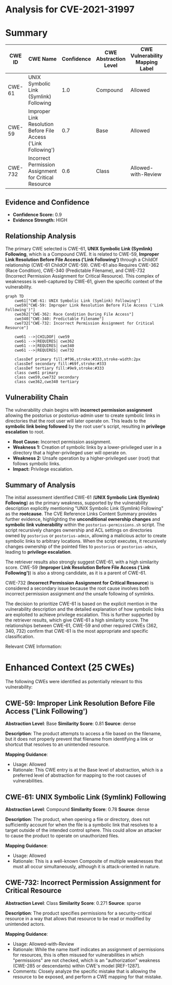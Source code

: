 # Analysis for CVE-2021-31997

# Summary
| CWE ID | CWE Name | Confidence | CWE Abstraction Level | CWE Vulnerability Mapping Label | CWE-Vulnerability Mapping Notes |
|---|---|---|---|---|---|
| CWE-61 | UNIX Symbolic Link (Symlink) Following | 1.0 | Compound | Allowed | Primary CWE |
| CWE-59 | Improper Link Resolution Before File Access ('Link Following') | 0.7 | Base | Allowed | Secondary Candidate |
| CWE-732 | Incorrect Permission Assignment for Critical Resource | 0.6 | Class | Allowed-with-Review | Secondary Candidate |

## Evidence and Confidence

*   **Confidence Score:** 0.9
*   **Evidence Strength:** HIGH

## Relationship Analysis
The primary CWE selected is CWE-61, **UNIX Symbolic Link (Symlink) Following**, which is a Compound CWE. It is related to CWE-59, **Improper Link Resolution Before File Access ('Link Following')** through a ChildOf relationship (CWE-61 ChildOf CWE-59). CWE-61 also Requires CWE-362 (Race Condition), CWE-340 (Predictable Filename), and CWE-732 (Incorrect Permission Assignment for Critical Resource). This complex of weaknesses is well-captured by CWE-61, given the specific context of the vulnerability.

```mermaid
graph TD
    cwe61["CWE-61: UNIX Symbolic Link (Symlink) Following"]
    cwe59["CWE-59: Improper Link Resolution Before File Access ('Link Following')"]
    cwe362["CWE-362: Race Condition During File Access"]
    cwe340["CWE-340: Predictable Filename"]
    cwe732["CWE-732: Incorrect Permission Assignment for Critical Resource"]
    
    cwe61 -->|CHILDOF| cwe59
    cwe61 -->|REQUIRES| cwe362
    cwe61 -->|REQUIRES| cwe340
    cwe61 -->|REQUIRES| cwe732
    
    classDef primary fill:#f96,stroke:#333,stroke-width:2px
    classDef secondary fill:#69f,stroke:#333
    classDef tertiary fill:#9e9,stroke:#333
    class cwe61 primary
    class cwe59,cwe732 secondary
    class cwe362,cwe340 tertiary
```

## Vulnerability Chain
The vulnerability chain begins with **incorrect permission assignment** allowing the postorius or postorius-admin user to create symbolic links in directories that the root user will later operate on. This leads to the **symbolic link being followed** by the root user's script, resulting in **privilege escalation** to root.
  - **Root Cause:** Incorrect permission assignment.
  - **Weakness 1:** Creation of symbolic links by a lower-privileged user in a directory that a higher-privileged user will operate on.
  - **Weakness 2:** Unsafe operation by a higher-privileged user (root) that follows symbolic links.
  - **Impact:** Privilege escalation.

## Summary of Analysis
The initial assessment identified CWE-61 (**UNIX Symbolic Link (Symlink) Following**) as the primary weakness, supported by the vulnerability description explicitly mentioning "UNIX Symbolic Link (Symlink) Following" as the **rootcause**. The CVE Reference Links Content Summary provides further evidence, highlighting the **unconditional ownership changes** and **symbolic link vulnerability** within the `postorius-permissions.sh` script. The script recursively changes ownership and ACL settings on directories owned by `postorius` or `postorius-admin`, allowing a malicious actor to create symbolic links to arbitrary locations. When the script executes, it recursively changes ownership of the pointed files to `postorius` or `postorius-admin`, leading to **privilege escalation**.

The retriever results also strongly suggest CWE-61, with a high similarity score. CWE-59 (**Improper Link Resolution Before File Access ('Link Following')**) is also a strong candidate, as it is a parent of CWE-61.

CWE-732 (**Incorrect Permission Assignment for Critical Resource**) is considered a secondary issue because the root cause involves both incorrect permission assignment *and* the unsafe following of symlinks.

The decision to prioritize CWE-61 is based on the explicit mention in the vulnerability description and the detailed explanation of how symbolic links are exploited to achieve privilege escalation. This is further supported by the retriever results, which give CWE-61 a high similarity score. The relationships between CWE-61, CWE-59 and other required CWEs (362, 340, 732) confirm that CWE-61 is the most appropriate and specific classification.

Relevant CWE Information:

# Enhanced Context (25 CWEs)
The following CWEs were identified as potentially relevant to this vulnerability:

## CWE-59: Improper Link Resolution Before File Access ('Link Following')
**Abstraction Level**: Base
**Similarity Score**: 0.81
**Source**: dense

**Description**:
The product attempts to access a file based on the filename, but it does not properly prevent that filename from identifying a link or shortcut that resolves to an unintended resource.

**Mapping Guidance**:
- Usage: Allowed
- Rationale: This CWE entry is at the Base level of abstraction, which is a preferred level of abstraction for mapping to the root causes of vulnerabilities.

## CWE-61: UNIX Symbolic Link (Symlink) Following
**Abstraction Level**: Compound
**Similarity Score**: 0.78
**Source**: dense

**Description**:
The product, when opening a file or directory, does not sufficiently account for when the file is a symbolic link that resolves to a target outside of the intended control sphere. This could allow an attacker to cause the product to operate on unauthorized files.

**Mapping Guidance**:
- Usage: Allowed
- Rationale: This is a well-known Composite of multiple weaknesses that must all occur simultaneously, although it is attack-oriented in nature.

## CWE-732: Incorrect Permission Assignment for Critical Resource
**Abstraction Level**: Class
**Similarity Score**: 0.271
**Source**: sparse

**Description**:
The product specifies permissions for a security-critical resource in a way that allows that resource to be read or modified by unintended actors.

**Mapping Guidance**:
- Usage: Allowed-with-Review
- Rationale: While the name itself indicates an assignment of permissions for resources, this is often misused for vulnerabilities in which "permissions" are not checked, which is an "authorization" weakness (CWE-285 or descendants) within CWE's model [REF-1287].
- Comments: Closely analyze the specific mistake that is allowing the resource to be exposed, and perform a CWE mapping for that mistake.